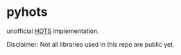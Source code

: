 # pyhots

unofficial [HOTS](https://www.neuromorphic-vision.com/public/publications/1/publication.pdf) implementation. 

Disclaimer: Not all libraries used in this repo are public yet.
